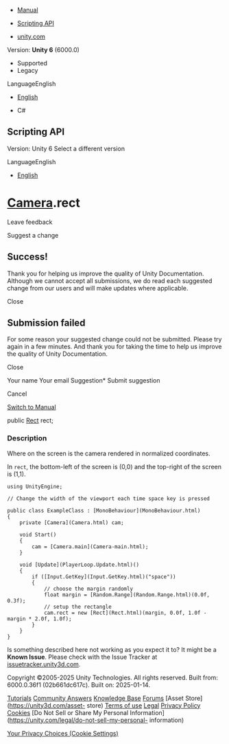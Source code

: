 [ ]()

  * [Manual](../Manual/index.html)
  * [Scripting API](../ScriptReference/index.html)

  * [unity.com](https://unity.com/)

Version: **Unity 6** (6000.0)

  * Supported
  * Legacy

LanguageEnglish

  * [English]()

  * C#

[ ](https://docs.unity3d.com)

## Scripting API

Version: Unity 6 Select a different version

LanguageEnglish

  * [English]()

#  [Camera](Camera.html).rect

Leave feedback

Suggest a change

## Success!

Thank you for helping us improve the quality of Unity Documentation. Although
we cannot accept all submissions, we do read each suggested change from our
users and will make updates where applicable.

Close

## Submission failed

For some reason your suggested change could not be submitted. Please <a>try
again</a> in a few minutes. And thank you for taking the time to help us
improve the quality of Unity Documentation.

Close

Your name Your email Suggestion* Submit suggestion

Cancel

[Switch to Manual](../Manual/class-Camera.html "Go to Camera Component in the
Manual")

public [Rect](Rect.html) rect;

### Description

Where on the screen is the camera rendered in normalized coordinates.

In `rect`, the bottom-left of the screen is (0,0) and the top-right of the
screen is (1,1).

    
    
    using UnityEngine;  
      
    // Change the width of the viewport each time space key is pressed  
      
    public class ExampleClass : [MonoBehaviour](MonoBehaviour.html)
    {
        private [Camera](Camera.html) cam;  
      
        void Start()
        {
            cam = [Camera.main](Camera-main.html);
        }  
      
        void [Update](PlayerLoop.Update.html)()
        {
            if ([Input.GetKey](Input.GetKey.html)("space"))
            {
                // choose the margin randomly
                float margin = [Random.Range](Random.Range.html)(0.0f, 0.3f);
                // setup the rectangle
                cam.rect = new [Rect](Rect.html)(margin, 0.0f, 1.0f - margin * 2.0f, 1.0f);
            }
        }
    }
    

Is something described here not working as you expect it to? It might be a
**Known Issue**. Please check with the Issue Tracker at
[issuetracker.unity3d.com](https://issuetracker.unity3d.com).

Copyright ©2005-2025 Unity Technologies. All rights reserved. Built from:
6000.0.36f1 (02b661dc617c). Built on: 2025-01-14.

[Tutorials](https://unity3d.com/learn) [Community
Answers](https://answers.unity3d.com) [Knowledge
Base](https://support.unity3d.com/hc/en-us)
[Forums](https://forum.unity3d.com) [Asset Store](https://unity3d.com/asset-
store) [Terms of use](https://docs.unity3d.com/Manual/TermsOfUse.html)
[Legal](https://unity.com/legal) [Privacy
Policy](https://unity.com/legal/privacy-policy)
[Cookies](https://unity.com/legal/cookie-policy) [Do Not Sell or Share My
Personal Information](https://unity.com/legal/do-not-sell-my-personal-
information)

[Your Privacy Choices (Cookie Settings)](javascript:void\(0\);)

